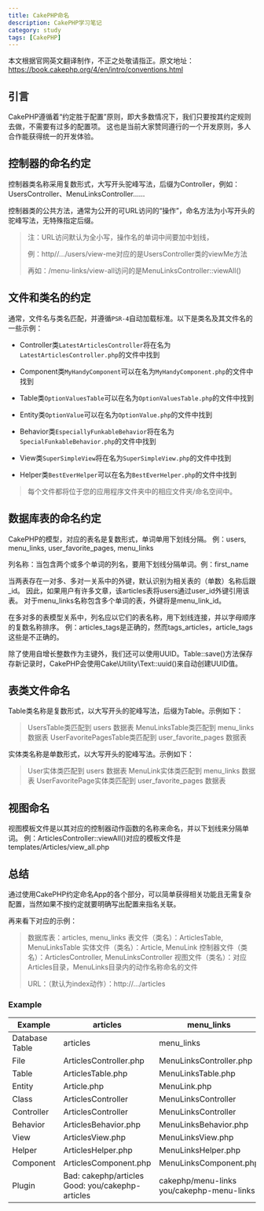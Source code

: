 ```yaml
---
title: CakePHP命名
description: CakePHP学习笔记
category: study
tags: [CakePHP]
---
```


本文根据官网英文翻译制作，不正之处敬请指正。原文地址：<https://book.cakephp.org/4/en/intro/conventions.html>

## 引言

CakePHP遵循着“约定胜于配置”原则，即大多数情况下，我们只要按其约定规则去做，不需要有过多的配置项。
这也是当前大家赞同遵行的一个开发原则，多人合作能获得统一的开发体验。

## 控制器的命名约定

控制器类名称采用复数形式，大写开头驼峰写法，后缀为Controller，例如：UsersController、MenuLinksController……

控制器类的公共方法，通常为公开的可URL访问的“操作”，命名方法为小写开头的驼峰写法，无特殊指定后缀。

> 注：URL访问默认为全小写，操作名的单词中间要加中划线，
> 
> 例：http//.../users/view-me对应的是UsersController类的viewMe方法
> 
> 再如：/menu-links/view-all访问的是MenuLinksController::viewAll()

## 文件和类名的约定

通常，文件名与类名匹配，并遵循`PSR-4`自动加载标准。以下是类名及其文件名的一些示例：

- Controller类`LatestArticlesController`将在名为`LatestArticlesController.php`的文件中找到

- Component类`MyHandyComponent`可以在名为`MyHandyComponent.php`的文件中找到

- Table类`OptionValuesTable`可以在名为`OptionValuesTable.php`的文件中找到

- Entity类`OptionValue`可以在名为`OptionValue.php`的文件中找到

- Behavior类`EspeciallyFunkableBehavior`将在名为`SpecialFunkableBehavior.php`的文件中找到

- View类`SuperSimpleView`将在名为`SuperSimpleView.php`的文件中找到

- Helper类`BestEverHelper`可以在名为`BestEverHelper.php`的文件中找到

> 每个文件都将位于您的应用程序文件夹中的相应文件夹/命名空间中。

## 数据库表的命名约定

CakePHP的模型，对应的表名是复数形式，单词单用下划线分隔。
例：users, menu_links, user_favorite_pages, menu_links

列名称：当包含两个或多个单词的列名，要用下划线分隔单词。例：first_name

当两表存在一对多、多对一关系中的外键，默认识别为相关表的（单数）名称后跟_id。
因此，如果用户有许多文章，该articles表将users通过user_id外键引用该表。
对于menu_links名称包含多个单词的表，外键将是menu_link_id。

在多对多的表模型关系中，列名应以它们的表名称，用下划线连接，并以字母顺序的复数名称排序。
例：articles_tags是正确的，然而tags_articles，article_tags这些是不正确的。

除了使用自增长整数作为主键外，我们还可以使用UUID。Table::save()方法保存存新记录时，CakePHP会使用Cake\Utility\Text::uuid()来自动创建UUID值。

## 表类文件命名

Table类名称是复数形式，以大写开头的驼峰写法，后缀为Table。示例如下：

> UsersTable类匹配到 users 数据表
> MenuLinksTable类匹配到 menu_links 数据表
> UserFavoritePagesTable类匹配到 user_favorite_pages 数据表

实体类名称是单数形式，以大写开头的驼峰写法。示例如下：

> User实体类匹配到 users 数据表
> MenuLink实体类匹配到 menu_links 数据表
> UserFavoritePage实体类匹配到 user_favorite_pages 数据表

## 视图命名

视图模板文件是以其对应的控制器动作函数的名称来命名，并以下划线来分隔单词。
例：ArticlesController::viewAll()对应的模板文件是 templates/Articles/view_all.php

## 总结

通过使用CakePHP约定命名App的各个部分，可以简单获得相关功能且无需复杂配置，当然如果不按约定就要明确写出配置来指名关联。

再来看下对应的示例：

> 数据库表：articles, menu_links
> 表文件（类名）：ArticlesTable, MenuLinksTable
> 实体文件（类名）：Article, MenuLink
> 控制器文件（类名）：ArticlesController, MenuLinksController
> 视图文件（类名）：对应Articles目录，MenuLinks目录内的动作名称命名的文件
> 
> URL：（默认为index动作）：http://.../articles

### Example

| 	Example	 | 	articles	 | 	menu_links	 |
| 	-------	 | 	-------	 | 	-------	 |
| 	Database Table	 | 	articles	 | 	menu_links	 |
| 	File	 | 	ArticlesController.php	 | 	MenuLinksController.php	 |
| 	Table	 | 	ArticlesTable.php	 | 	MenuLinksTable.php	 |
| 	Entity	 | 	Article.php	 | 	MenuLink.php	 |
| 	Class	 | 	ArticlesController	 | 	MenuLinksController	 |
| 	Controller	 | 	ArticlesController	 | 	MenuLinksController	 |
| 	Behavior	 | 	ArticlesBehavior.php	 | 	MenuLinksBehavior.php	 |
| 	View	 | 	ArticlesView.php	 | 	MenuLinksView.php	 |
| 	Helper	 | 	ArticlesHelper.php	 | 	MenuLinksHelper.php	 |
| 	Component	 | 	ArticlesComponent.php	 | 	MenuLinksComponent.php	 |
| 	Plugin	 | 	Bad: cakephp/articles Good: you/cakephp-articles	 | 	cakephp/menu-links you/cakephp-menu-links	 |



